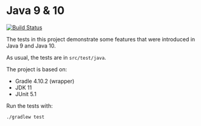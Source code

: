 # Java 9 & 10

[![Build Status](https://travis-ci.org/JonasHavers/javafeatures.svg?branch=master)](https://travis-ci.org/JonasHavers/javafeatures)

The tests in this project demonstrate some features that were introduced in Java 9 and Java 10.

As usual, the tests are in `src/test/java`.

The project is based on:

* Gradle 4.10.2 (wrapper)
* JDK 11
* JUnit 5.1

Run the tests with:

`./gradlew test`
